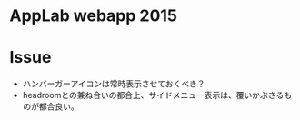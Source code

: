 # AppLab webapp 2015

# Issue
- ハンバーガーアイコンは常時表示させておくべき？
- headroomとの兼ね合いの都合上、サイドメニュー表示は、覆いかぶさるものが都合良い。


